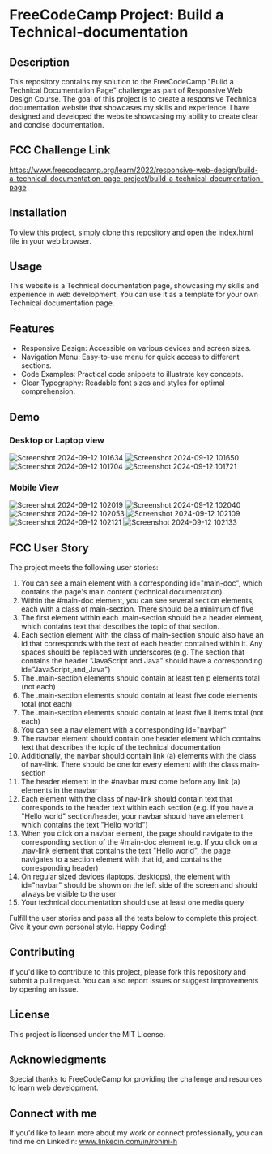 # FreeCodeCamp Project: Build a Technical-documentation

## Description
This repository contains my solution to the FreeCodeCamp "Build a Technical Documentation Page" challenge as part of Responsive Web Design Course. The goal of this project is to create a responsive Technical documentation website that showcases my skills and experience. I have designed and developed the website showcasing my ability to create clear and concise documentation.

## FCC Challenge Link
https://www.freecodecamp.org/learn/2022/responsive-web-design/build-a-technical-documentation-page-project/build-a-technical-documentation-page

## Installation
To view this project, simply clone this repository and open the index.html file in your web browser.

## Usage
This website is a Technical documentation page, showcasing my skills and experience in web development. You can use it as a template for your own Technical documentation page.

## Features

- Responsive Design: Accessible on various devices and screen sizes.
- Navigation Menu: Easy-to-use menu for quick access to different sections.
- Code Examples: Practical code snippets to illustrate key concepts.
- Clear Typography: Readable font sizes and styles for optimal comprehension.

## Demo
### Desktop or Laptop view
![Screenshot 2024-09-12 101634](https://github.com/user-attachments/assets/a02fd0ba-8d7f-434b-b601-8a9edb99a74e)
![Screenshot 2024-09-12 101650](https://github.com/user-attachments/assets/d743f134-94e0-4a49-8388-deeaa70007fa)
![Screenshot 2024-09-12 101704](https://github.com/user-attachments/assets/fcd06aee-b903-4b71-9d53-f4e2c603fd17)
![Screenshot 2024-09-12 101721](https://github.com/user-attachments/assets/c0d57c03-f48f-4187-9964-b7cc544957ef)

### Mobile View
![Screenshot 2024-09-12 102019](https://github.com/user-attachments/assets/b7bb896f-4b16-4b57-952e-cdcf1f34aa21)
![Screenshot 2024-09-12 102040](https://github.com/user-attachments/assets/210d001c-d3db-4e0e-ab4b-c338f3916ecb)
![Screenshot 2024-09-12 102053](https://github.com/user-attachments/assets/38233375-8346-46a0-a484-ce3489a76c9e)
![Screenshot 2024-09-12 102109](https://github.com/user-attachments/assets/f2860fa5-ad5e-4583-99c0-2dd6ee21b570)
![Screenshot 2024-09-12 102121](https://github.com/user-attachments/assets/a5438b8c-9014-4be9-b275-0952b73c9aa1)
![Screenshot 2024-09-12 102133](https://github.com/user-attachments/assets/eb332d4d-5c14-4af9-bb14-b3a16d9e7377)


## FCC User Story
The project meets the following user stories:

1. You can see a main element with a corresponding id="main-doc", which contains the page's main content (technical documentation)
2. Within the #main-doc element, you can see several section elements, each with a class of main-section. There should be a minimum of five
3. The first element within each .main-section should be a header element, which contains text that describes the topic of that section.
4. Each section element with the class of main-section should also have an id that corresponds with the text of each header contained within it. Any spaces should be replaced with underscores (e.g. The section that contains the header "JavaScript and Java" should have a corresponding id="JavaScript_and_Java")
5. The .main-section elements should contain at least ten p elements total (not each)
6. The .main-section elements should contain at least five code elements total (not each)
7. The .main-section elements should contain at least five li items total (not each)
8. You can see a nav element with a corresponding id="navbar"
9. The navbar element should contain one header element which contains text that describes the topic of the technical documentation
10. Additionally, the navbar should contain link (a) elements with the class of nav-link. There should be one for every element with the class main-section
11. The header element in the #navbar must come before any link (a) elements in the navbar
12. Each element with the class of nav-link should contain text that corresponds to the header text within each section (e.g. if you have a "Hello world" section/header, your navbar should have an element which contains the text "Hello world")
13. When you click on a navbar element, the page should navigate to the corresponding section of the #main-doc element (e.g. If you click on a .nav-link element that contains the text "Hello world", the page navigates to a section element with that id, and contains the corresponding header)
14. On regular sized devices (laptops, desktops), the element with id="navbar" should be shown on the left side of the screen and should always be visible to the user
15. Your technical documentation should use at least one media query

Fulfill the user stories and pass all the tests below to complete this project. Give it your own personal style. Happy Coding!

## Contributing
If you'd like to contribute to this project, please fork this repository and submit a pull request. You can also report issues or suggest improvements by opening an issue.

## License
This project is licensed under the MIT License.

## Acknowledgments
Special thanks to FreeCodeCamp for providing the challenge and resources to learn web development.

## Connect with me
If you'd like to learn more about my work or connect professionally, you can find me on LinkedIn: www.linkedin.com/in/rohini-h
